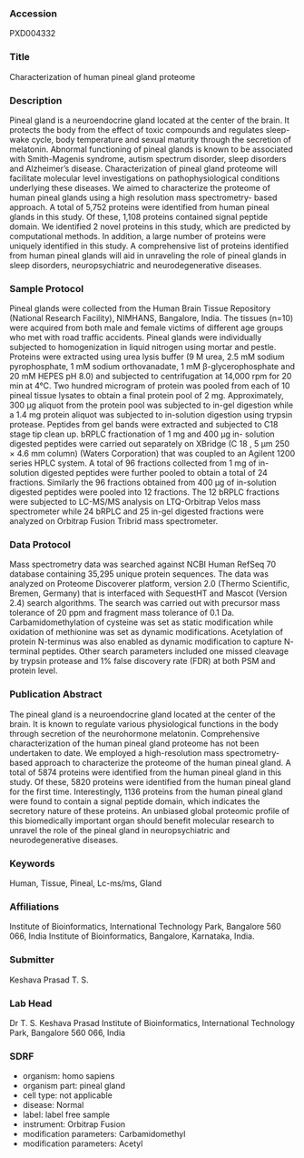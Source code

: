 ### Accession
PXD004332

### Title
Characterization of human pineal gland proteome

### Description
Pineal gland is a neuroendocrine gland located at the center of the brain. It protects the body  from the effect of toxic compounds and regulates sleep-wake cycle, body temperature and sexual  maturity through the secretion of melatonin. Abnormal functioning of pineal glands is known to  be associated with Smith-Magenis syndrome, autism spectrum disorder, sleep disorders and  Alzheimer’s disease. Characterization of pineal gland proteome will facilitate molecular level  investigations on pathophysiological conditions underlying these diseases. We aimed to  characterize the proteome of human pineal glands using a high resolution mass spectrometry-  based approach. A total of 5,752 proteins were identified from human pineal glands in this study.  Of these, 1,108 proteins contained signal peptide domain. We identified 2 novel proteins in this  study, which are predicted by computational methods. In addition, a large number of proteins  were uniquely identified in this study. A comprehensive list of proteins identified from human  pineal glands will aid in unraveling the role of pineal glands in sleep disorders, neuropsychiatric  and neurodegenerative diseases.

### Sample Protocol
Pineal glands were collected from the Human Brain Tissue Repository (National Research  Facility), NIMHANS, Bangalore, India. The tissues (n=10) were acquired from both male and  female victims of different age groups who met with road traffic accidents. Pineal glands were  individually subjected to homogenization in liquid nitrogen using mortar and pestle. Proteins  were extracted using urea lysis buffer (9 M urea, 2.5 mM sodium pyrophosphate, 1 mM sodium  orthovanadate, 1 mM β-glycerophosphate and 20 mM HEPES pH 8.0) and subjected to  centrifugation at 14,000 rpm for 20 min at 4°C. Two hundred microgram of protein was pooled  from each of 10 pineal tissue lysates to obtain a final protein pool of 2 mg. Approximately, 300  μg aliquot from the protein pool was subjected to in-gel digestion while a 1.4 mg protein aliquot  was subjected to in-solution digestion using trypsin protease. Peptides from gel bands were  extracted and subjected to C18 stage tip clean up. bRPLC fractionation of 1 mg and 400 μg in-  solution digested peptides were carried out separately on XBridge (C 18 , 5 μm 250 × 4.6 mm  column) (Waters Corporation) that was coupled to an Agilent 1200 series HPLC system. A total  of 96 fractions collected from 1 mg of in-solution digested peptides were further pooled to obtain  a total of 24 fractions. Similarly the 96 fractions obtained from 400 μg of in-solution digested  peptides were pooled into 12 fractions. The 12 bRPLC fractions were subjected to LC-MS/MS  analysis on LTQ-Orbitrap Velos mass spectrometer while 24 bRPLC and 25 in-gel digested  fractions were analyzed on Orbitrap Fusion Tribrid mass spectrometer.

### Data Protocol
Mass spectrometry data was searched against NCBI Human RefSeq 70 database containing  35,295 unique protein sequences. The data was analyzed on Proteome Discoverer platform,  version 2.0 (Thermo Scientific, Bremen, Germany) that is interfaced with SequestHT and  Mascot (Version 2.4) search algorithms. The search was carried out with precursor mass  tolerance of 20 ppm and fragment mass tolerance of 0.1 Da. Carbamidomethylation of cysteine  was set as static modification while oxidation of methionine was set as dynamic modifications.  Acetylation of protein N-terminus was also enabled as dynamic modification to capture N-  terminal peptides. Other search parameters included one missed cleavage by trypsin protease and  1% false discovery rate (FDR) at both PSM and protein level.

### Publication Abstract
The pineal gland is a neuroendocrine gland located at the center of the brain. It is known to regulate various physiological functions in the body through secretion of the neurohormone melatonin. Comprehensive characterization of the human pineal gland proteome has not been undertaken to date. We employed a high-resolution mass spectrometry-based approach to characterize the proteome of the human pineal gland. A total of 5874 proteins were identified from the human pineal gland in this study. Of these, 5820 proteins were identified from the human pineal gland for the first time. Interestingly, 1136 proteins from the human pineal gland were found to contain a signal peptide domain, which indicates the secretory nature of these proteins. An unbiased global proteomic profile of this biomedically important organ should benefit molecular research to unravel the role of the pineal gland in neuropsychiatric and neurodegenerative diseases.

### Keywords
Human, Tissue, Pineal, Lc-ms/ms, Gland

### Affiliations
Institute of Bioinformatics, International Technology Park, Bangalore 560 066, India
Institute of Bioinformatics, Bangalore, Karnataka, India.

### Submitter
Keshava Prasad T. S.

### Lab Head
Dr T. S. Keshava Prasad
Institute of Bioinformatics, International Technology Park, Bangalore 560 066, India


### SDRF
- organism: homo sapiens
- organism part: pineal gland
- cell type: not applicable
- disease: Normal
- label: label free sample
- instrument: Orbitrap Fusion
- modification parameters: Carbamidomethyl
- modification parameters: Acetyl

